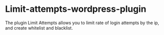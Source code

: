 Limit-attempts-wordpress-plugin
===============================

The plugin Limit Attempts allows you to limit rate of login attempts by the ip, and create whitelist and blacklist.
